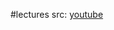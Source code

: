 #lectures 
src: [youtube](https://youtube.com/playlist?list=PL4d5ZtfQonW0GETJ5JVu8CTkIrt0w1B77&si=Oc5LUhxW3zZZwUvs) 

